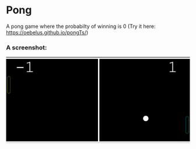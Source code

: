 # Pong 
A pong game where the probabilty of winning is 0 (Try it here: https://oebelus.github.io/pongTs/)
### A screenshot: 
![image](pong.png)
